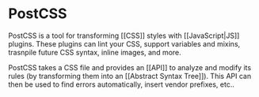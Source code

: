 # PostCSS

PostCSS is a tool for transforming [[CSS]] styles with [[JavaScript|JS]] plugins. These plugins can lint your CSS, support variables and mixins, trasnpile future CSS syntax, inline images, and more.

PostCSS takes a CSS file and provides an [[API]] to analyze and modify its rules (by transforming them into an [[Abstract Syntax Tree]]). This API can then be used to find errors automatically, insert vendor prefixes, etc..